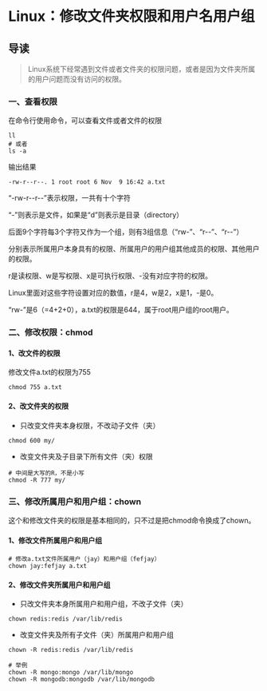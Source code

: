 # Linux：修改文件夹权限和用户名用户组

## 导读

> Linux系统下经常遇到文件或者文件夹的权限问题，或者是因为文件夹所属的用户问题而没有访问的权限。

### 一、查看权限

在命令行使用命令，可以查看文件或者文件的权限

```shell
ll
# 或者
ls -a
```

输出结果

```shell
-rw-r--r--. 1 root root 6 Nov  9 16:42 a.txt
```

“-rw-r--r--”表示权限，一共有十个字符

“-”则表示是文件，如果是“d”则表示是目录（directory）

后面9个字符每3个字符又作为一个组，则有3组信息（“rw-”、“r--”、“r--”）

分别表示所属用户本身具有的权限、所属用户的用户组其他成员的权限、其他用户的权限。

r是读权限、w是写权限、x是可执行权限、-没有对应字符的权限。

Linux里面对这些字符设置对应的数值，r是4，w是2，x是1，-是0。

“rw-”是6（=4+2+0），a.txt的权限是644，属于root用户组的root用户。

### 二、修改权限：chmod

#### 1、改文件的权限

修改文件a.txt的权限为755

```shell
chmod 755 a.txt
```

#### 2、改文件夹的权限

- 只改变文件夹本身权限，不改动子文件（夹）

```shell
chmod 600 my/
```

- 改变文件夹及子目录下所有文件（夹）权限

```shell
# 中间是大写的R，不是小写
chmod -R 777 my/
```

### 三、修改所属用户和用户组：chown

这个和修改文件夹的权限是基本相同的，只不过是把chmod命令换成了chown。

#### 1、修改文件所属用户和用户组

```shell
# 修改a.txt文件所属用户（jay）和用户组（fefjay）
chown jay:fefjay a.txt
```

#### 2、修改文件夹所属用户和用户组

- 只改文件夹本身所属用户和用户组，不改子文件（夹）

```shell
chown redis:redis /var/lib/redis
```

- 改变文件夹及所有子文件（夹）所属用户和用户组

```shell
chown -R redis:redis /var/lib/redis

# 举例
chown -R mongo:mongo /var/lib/mongo
chown -R mongodb:mongodb /var/lib/mongodb
```
